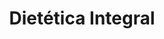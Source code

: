 ---
title: "Dietética Integral"
url: /neuquen/dietetica-integral-julio-argentino-roca/
shop: alimentación sana
---